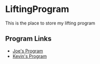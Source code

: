 # LiftingProgram
This is the place to store my lifting program

## Program Links

* [Joe's Program](https://henry-chung.github.io/LiftingProgram/Joe.html)
* [Kevin's Program](https://henry-chung.github.io/LiftingProgram/Kevin.html)
